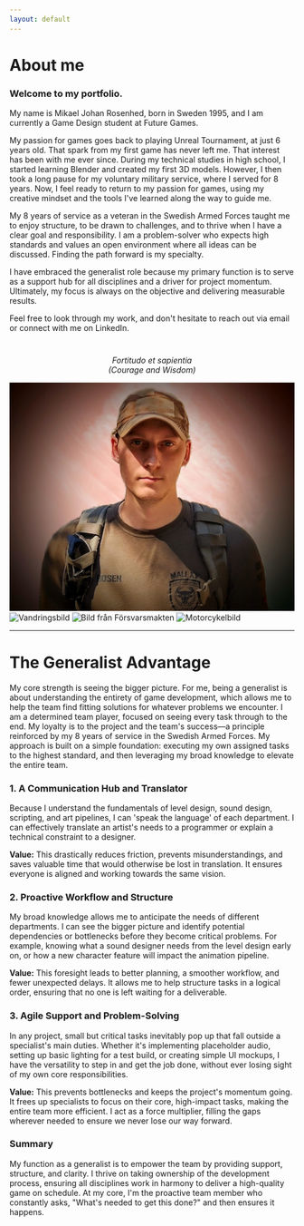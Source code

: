 ```yaml
---
layout: default
---
```


<div class="page-content">
  <h1 class="page-title">About me</h1>
   
  <div class="content-text">
    <h3>Welcome to my portfolio.</h3>
    <p>My name is Mikael Johan Rosenhed, born in Sweden 1995, and I am currently a Game Design student at Future Games.</p>

<p>My passion for games goes back to playing Unreal Tournament, at just 6 years old. That spark from my first game has never left me. That interest has been with me ever since. During my technical studies in high school, I started learning Blender and created my first 3D models. However, I then took a long pause for my voluntary military service, where I served for 8 years. Now, I feel ready to return to my passion for games, using my creative mindset and the tools I've learned along the way to guide me.</p>

<p>My 8 years of service as a veteran in the Swedish Armed Forces taught me to enjoy structure, to be drawn to challenges, and to thrive when I have a clear goal and responsibility. I am a problem-solver who expects high standards and values an open environment where all ideas can be discussed. Finding the path forward is my specialty.</p>

<p>I have embraced the generalist role because my primary function is to serve as a support hub for all disciplines and a driver for project momentum. Ultimately, my focus is always on the objective and delivering measurable results.</p>

<p>Feel free to look through my work, and don't hesitate to reach out via email or connect with me on LinkedIn.</p>
  </div>
<p style="text-align: center; margin-top: 40px; font-style: italic;">
  Fortitudo et sapientia<br>
  (Courage and Wisdom)
</p>
  <div class="image-banner">
    <img src="/Images/Profile2.jpg" alt="Vandringsbild">
    <img src="/Images/Profile4.jpg" alt="Vandringsbild">
    <img src="/Images/SAF2.JPG" alt="Bild från Försvarsmakten">
    <img src="/Images/AboutMeMC.JPG" alt="Motorcykelbild">
  </div>

</div>

<hr style="border-color: #555;">

<div class="page-content">
  <h1 class="page-title">The Generalist Advantage</h1>
  <p>My core strength is seeing the bigger picture. For me, being a generalist is about understanding the entirety of game development, which allows me to help the team find fitting solutions for whatever problems we encounter. I am a determined team player, focused on seeing every task through to the end. My loyalty is to the project and the team's success—a principle reinforced by my 8 years of service in the Swedish Armed Forces. My approach is built on a simple foundation: executing my own assigned tasks to the highest standard, and then leveraging my broad knowledge to elevate the entire team. </p>

<div class="strengths-list">
    <div class="strength-item">
        <h3>1. A Communication Hub and Translator</h3>
        <p>Because I understand the fundamentals of level design, sound design, scripting, and art pipelines, I can 'speak the language' of each department. I can effectively translate an artist's needs to a programmer or explain a technical constraint to a designer.</p>
        <p class="strength-value"><strong>Value:</strong> This drastically reduces friction, prevents misunderstandings, and saves valuable time that would otherwise be lost in translation. It ensures everyone is aligned and working towards the same vision.</p>
    </div>
    <div class="strength-item">
        <h3>2. Proactive Workflow and Structure</h3>
        <p>My broad knowledge allows me to anticipate the needs of different departments. I can see the bigger picture and identify potential dependencies or bottlenecks before they become critical problems. For example, knowing what a sound designer needs from the level design early on, or how a new character feature will impact the animation pipeline.</p>
        <p class="strength-value"><strong>Value:</strong> This foresight leads to better planning, a smoother workflow, and fewer unexpected delays. It allows me to help structure tasks in a logical order, ensuring that no one is left waiting for a deliverable.</p>
    </div>
    <div class="strength-item">
        <h3>3. Agile Support and Problem-Solving</h3>
        <p>In any project, small but critical tasks inevitably pop up that fall outside a specialist's main duties. Whether it's implementing placeholder audio, setting up basic lighting for a test build, or creating simple UI mockups, I have the versatility to step in and get the job done, without ever losing sight of my own core responsibilities. </p>
        <p class="strength-value"><strong>Value:</strong> This prevents bottlenecks and keeps the project's momentum going. It frees up specialists to focus on their core, high-impact tasks, making the entire team more efficient. I act as a force multiplier, filling the gaps wherever needed to ensure we never lose our way forward.</p>
    </div>

</div>

<div class="summary-block">
    <h3>Summary</h3>
    <p>My function as a generalist is to empower the team by providing support, structure, and clarity. I thrive on taking ownership of the development process, ensuring all disciplines work in harmony to deliver a high-quality game on schedule. At my core, I'm the proactive team member who constantly asks, "What's needed to get this done?" and then ensures it happens.</p>
</div>

</div>

